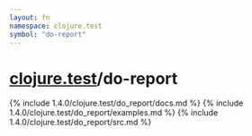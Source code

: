 ```yaml
---
layout: fn
namespace: clojure.test
symbol: "do-report"
---
```


# [clojure.test](../)/do-report

{% include 1.4.0/clojure.test/do_report/docs.md %}
{% include 1.4.0/clojure.test/do_report/examples.md %}
{% include 1.4.0/clojure.test/do_report/src.md %}

